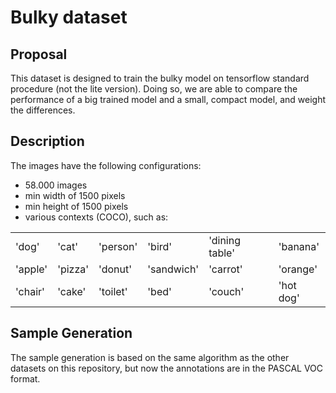 # Bulky dataset

## Proposal

This dataset is designed to train the bulky model on tensorflow standard procedure (not the lite version). Doing so, we are able to compare the performance of a big trained model and a small, compact model, and weight the differences.

## Description

The images have the following configurations:

- 58.000 images
- min width of 1500 pixels
- min height of 1500 pixels
- various contexts (COCO), such as:

<table>
  <tr>
    <td>'dog'</td>
    <td>'cat'</td>
    <td>'person'</td>
    <td>'bird'</td>
    <td>'dining table'</td>
    <td>'banana'</td>
  </tr>
  <tr>
    <td>'apple'</td>
    <td>'pizza'</td>
    <td>'donut'</td>
    <td>'sandwich'</td>
    <td>'carrot'</td>
    <td>'orange'</td>
  </tr>
  <tr>
    <td>'chair'</td>
    <td>'cake'</td>
    <td>'toilet'</td>
    <td>'bed'</td>
    <td>'couch'</td>
    <td>'hot dog'</td>
  </tr>
</table>

## Sample Generation

The sample generation is based on the same algorithm as the other datasets on this repository, but now the annotations are in the PASCAL VOC format.





